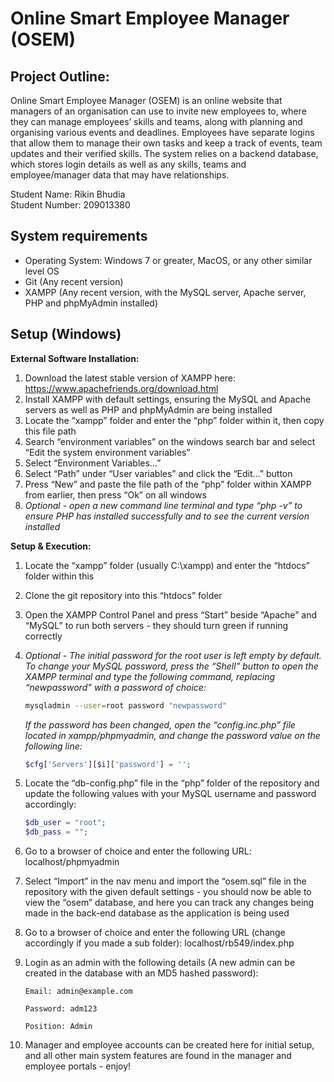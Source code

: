 # Online Smart Employee Manager (OSEM)

## Project Outline:

Online Smart Employee Manager (OSEM) is an online website that managers of an organisation can use to invite new employees to, where they can manage employees’ skills and teams, along with planning and organising various events and deadlines. Employees have separate logins that allow them to manage their own tasks and keep a track of events, team updates and their verified skills. The system relies on a backend database, which stores login details as well as any skills, teams and employee/manager data that may have relationships.

Student Name: Rikin Bhudia\
Student Number: 209013380

## System requirements

- Operating System: Windows 7 or greater, MacOS, or any other similar level OS
- Git (Any recent version)
- XAMPP (Any recent version, with the MySQL server, Apache server, PHP and phpMyAdmin installed)

## Setup (Windows)

**External Software Installation:**

1. Download the latest stable version of XAMPP here: https://www.apachefriends.org/download.html 
2. Install XAMPP with default settings, ensuring the MySQL and Apache servers as well as PHP and phpMyAdmin are being installed
3. Locate the “xampp” folder and enter the “php” folder within it, then copy this file path
4. Search “environment variables” on the windows search bar and select “Edit the system environment variables”
5. Select “Environment Variables…”
6. Select “Path” under “User variables” and click the “Edit…” button
7. Press “New” and paste the file path of the “php” folder within XAMPP from earlier, then press “Ok” on all windows
8. *Optional - open a new command line terminal and type “php -v” to ensure PHP has installed successfully and to see the current version installed*

**Setup & Execution:**
1. Locate the “xampp” folder (usually C:\xampp) and enter the “htdocs” folder within this
2. Clone the git repository into this “htdocs” folder
3. Open the XAMPP Control Panel and press “Start” beside “Apache” and “MySQL” to run both servers - they should turn green if running correctly

4. *Optional - The initial password for the root user is left empty by default. To change your MySQL password, press the “Shell” button to open the XAMPP terminal and type the following command, replacing “newpassword” with a password of choice:*
    
    ```bash
    mysqladmin --user=root password "newpassword"
    ```
    
    *If the password has been changed, open the “config.inc.php” file located in xampp/phpmyadmin, and change the password value on the following line:*
    
    ```php
    $cfg['Servers'][$i]['password'] = '';
    ```
    
5. Locate the “db-config.php” file in the “php” folder of the repository and update the following values with your MySQL username and password accordingly:
    
    ```php
    $db_user = "root";
    $db_pass = "";
    ```
    
6. Go to a browser of choice and enter the following URL: localhost/phpmyadmin 
7. Select “Import” in the nav menu and import the “osem.sql” file in the repository with the given default settings - you should now be able to view the “osem” database, and here you can track any changes being made in the back-end database as the application is being used
8. Go to a browser of choice and enter the following URL (change accordingly if you made a sub folder): localhost/rb549/index.php 
9. Login as an admin with the following details (A new admin can be created in the database with an MD5 hashed password):

    ```
    Email: admin@example.com
    
    Password: adm123
    
    Position: Admin
    ```
    
9. Manager and employee accounts can be created here for initial setup, and all other main system features are found in the manager and employee portals - enjoy!
